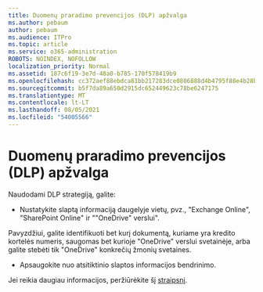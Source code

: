 ```yaml
---
title: Duomenų praradimo prevencijos (DLP) apžvalga
ms.author: pebaum
author: pebaum
ms.audience: ITPro
ms.topic: article
ms.service: o365-administration
ROBOTS: NOINDEX, NOFOLLOW
localization_priority: Normal
ms.assetid: 187c6f19-3e7d-48a0-b785-170f578419b9
ms.openlocfilehash: cc372aef88ebdca81bb217283dce0806888d4b4795f88e4b28bd36cc2c6f1c5f
ms.sourcegitcommit: b5f7da89a650d2915dc652449623c78be6247175
ms.translationtype: MT
ms.contentlocale: lt-LT
ms.lasthandoff: 08/05/2021
ms.locfileid: "54005566"
---
```

# <a name="data-loss-prevention-dlp-overview"></a>Duomenų praradimo prevencijos (DLP) apžvalga

Naudodami DLP strategiją, galite:

- Nustatykite slaptą informaciją daugelyje vietų, pvz., "Exchange Online", "SharePoint Online" ir ""OneDrive" verslui".


Pavyzdžiui, galite identifikuoti bet kurį dokumentą, kuriame yra kredito kortelės numeris, saugomas bet kurioje "OneDrive" verslui svetainėje, arba galite stebėti tik "OneDrive" konkrečių žmonių svetaines.

- Apsaugokite nuo atsitiktinio slaptos informacijos bendrinimo.


Jei reikia daugiau informacijos, peržiūrėkite šį [straipsnį](https://docs.microsoft.com/microsoft-365/compliance/data-loss-prevention-policies).

